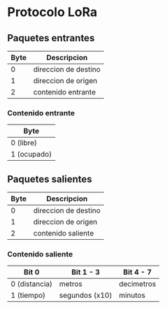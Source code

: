 # Protocolo LoRa

## Paquetes entrantes

| Byte | Descripcion |
| ---- | ----------- |
| 0 | direccion de destino |
| 1 | direccion de origen |
| 2 | contenido entrante |

### Contenido entrante

| Byte |
| ---- |
| 0 (libre) |
| 1 (ocupado) |

## Paquetes salientes

| Byte | Descripcion |
| ---- | ----------- |
| 0 | direccion de destino |
| 1 | direccion de origen |
| 2 | contenido saliente |

### Contenido saliente

| Bit 0 | Bit 1 - 3 | Bit 4 - 7 |
| ----- | ----- | ----- |
| 0 (distancia) | metros | decimetros |
| 1 (tiempo) | segundos (x10) | minutos |